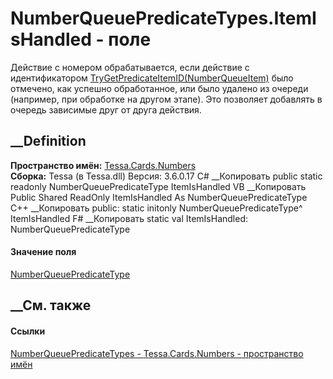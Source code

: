 # NumberQueuePredicateTypes.ItemIsHandled - поле
Действие с номером обрабатывается, если действие с идентификатором
[TryGetPredicateItemID(NumberQueueItem)](M_Tessa_Cards_Numbers_NumberExtensions_TryGetPredicateItemID.htm)
было отмечено, как успешно обработанное, или было удалено из очереди
(например, при обработке на другом этапе). Это позволяет добавлять в очередь
зависимые друг от друга действия.
## __Definition
 **Пространство имён:** [Tessa.Cards.Numbers](N_Tessa_Cards_Numbers.htm)  
 **Сборка:** Tessa (в Tessa.dll) Версия: 3.6.0.17
C# __Копировать
     public static readonly NumberQueuePredicateType ItemIsHandled
VB __Копировать
     Public Shared ReadOnly ItemIsHandled As NumberQueuePredicateType
C++ __Копировать
     public:
    static initonly NumberQueuePredicateType^ ItemIsHandled
F# __Копировать
     static val ItemIsHandled: NumberQueuePredicateType
#### Значение поля
[NumberQueuePredicateType](T_Tessa_Cards_Numbers_NumberQueuePredicateType.htm)
##  __См. также
#### Ссылки
[NumberQueuePredicateTypes -
](T_Tessa_Cards_Numbers_NumberQueuePredicateTypes.htm)
[Tessa.Cards.Numbers - пространство имён](N_Tessa_Cards_Numbers.htm)
